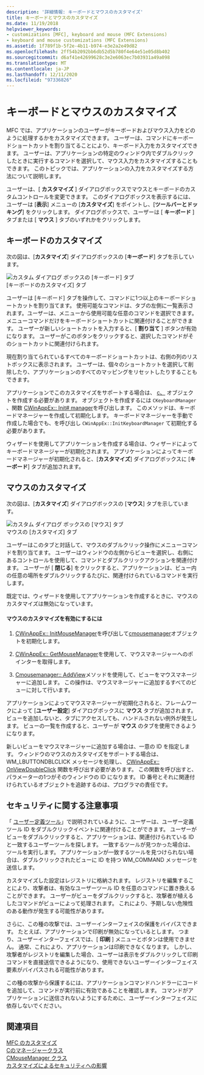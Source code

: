 ```yaml
---
description: '詳細情報: キーボードとマウスのカスタマイズ'
title: キーボードとマウスのカスタマイズ
ms.date: 11/19/2018
helpviewer_keywords:
- customizations [MFC], keyboard and mouse (MFC Extensions)
- keyboard and mouse customizations (MFC Extensions)
ms.assetid: 1f789f1b-5f2e-4b11-b974-e3e2a2e49d82
ms.openlocfilehash: 2ff54b2092bb6db52d5b780f4e64e51e05d8b402
ms.sourcegitcommit: d6af41e42699628c3e2e6063ec7b03931a49a098
ms.translationtype: MT
ms.contentlocale: ja-JP
ms.lasthandoff: 12/11/2020
ms.locfileid: "97336826"
---
```

# <a name="keyboard-and-mouse-customization"></a>キーボードとマウスのカスタマイズ

MFC では、アプリケーションのユーザーがキーボードおよびマウス入力をどのように処理するかをカスタマイズできます。 ユーザーは、コマンドにキーボードショートカットを割り当てることにより、キーボード入力をカスタマイズできます。 ユーザーは、アプリケーションの特定のウィンドウ内でダブルクリックしたときに実行するコマンドを選択して、マウス入力をカスタマイズすることもできます。 このトピックでは、アプリケーションの入力をカスタマイズする方法について説明します。

ユーザーは、[ **カスタマイズ** ] ダイアログボックスでマウスとキーボードのカスタムコントロールを変更できます。 このダイアログボックスを表示するには、ユーザーは [**表示**] メニューの [**カスタマイズ**] をポイントし、[**ツールバーとドッキング**] をクリックします。 ダイアログボックスで、ユーザーは [ **キーボード** ] タブまたは [ **マウス** ] タブのいずれかをクリックします。

## <a name="keyboard-customization"></a>キーボードのカスタマイズ

次の図は、[**カスタマイズ**] ダイアログボックスの [**キーボード**] タブを示しています。

![カスタム ダイアログ ボックスの [キーボード] タブ](../mfc/media/mfcnextkeyboardtab.png "カスタム ダイアログ ボックスの [キーボード] タブ") <br/>
[キーボードのカスタマイズ] タブ

ユーザーは [キーボード] タブを操作して、コマンドに1つ以上のキーボードショートカットを割り当てます。 使用可能なコマンドは、タブの左側に一覧表示されます。ユーザーは、メニューから使用可能な任意のコマンドを選択できます。 メニューコマンドだけをキーボードショートカットに関連付けることができます。 ユーザーが新しいショートカットを入力すると、[ **割り当て** ] ボタンが有効になります。 ユーザーがこのボタンをクリックすると、選択したコマンドがそのショートカットに関連付けられます。

現在割り当てられているすべてのキーボードショートカットは、右側の列のリストボックスに表示されます。 ユーザーは、個々のショートカットを選択して削除したり、アプリケーションのすべてのマッピングをリセットしたりすることもできます。

アプリケーションでこのカスタマイズをサポートする場合は、 [c、](reference/ckeyboardmanager-class.md) オブジェクトを作成する必要があります。 オブジェクトを作成するには `CKeyboardManager` 、関数 [CWinAppEx:: Init# manager](reference/cwinappex-class.md#initkeyboardmanager)を呼び出します。 このメソッドは、キーボードマネージャーを作成して初期化します。 キーボードマネージャーを手動で作成した場合でも、を呼び出し `CWinAppEx::InitKeyboardManager` て初期化する必要があります。

ウィザードを使用してアプリケーションを作成する場合は、ウィザードによってキーボードマネージャーが初期化されます。 アプリケーションによってキーボードマネージャーが初期化されると、[**カスタマイズ**] ダイアログボックスに [**キーボード**] タブが追加されます。

## <a name="mouse-customization"></a>マウスのカスタマイズ

次の図は、[**カスタマイズ**] ダイアログボックスの [**マウス**] タブを示しています。

![カスタム ダイアログ ボックスの [マウス] タブ](../mfc/media/mfcnextmousetab.png "カスタム ダイアログ ボックスの [マウス] タブ") <br/>
マウスの [カスタマイズ] タブ

ユーザーはこのタブと対話して、マウスのダブルクリック操作にメニューコマンドを割り当てます。 ユーザーはウィンドウの左側からビューを選択し、右側にあるコントロールを使用して、コマンドとダブルクリックアクションを関連付けます。 ユーザーが [ **閉じる**] をクリックすると、アプリケーションは、ビュー内の任意の場所をダブルクリックするたびに、関連付けられているコマンドを実行します。

既定では、ウィザードを使用してアプリケーションを作成するときに、マウスのカスタマイズは無効になっています。

#### <a name="to-enable-mouse-customization"></a>マウスのカスタマイズを有効にするには

1. [CWinAppEx:: InitMouseManager](reference/cwinappex-class.md#initmousemanager)を呼び出して[cmousemanager](reference/cmousemanager-class.md)オブジェクトを初期化します。

1. [CWinAppEx:: GetMouseManager](reference/cwinappex-class.md#getmousemanager)を使用して、マウスマネージャーへのポインターを取得します。

1. [Cmousemanager:: AddView](reference/cmousemanager-class.md#addview)メソッドを使用して、ビューをマウスマネージャーに追加します。 この操作は、マウスマネージャーに追加するすべてのビューに対して行います。

アプリケーションによってマウスマネージャーが初期化されると、フレームワークによって [**ユーザー設定**] ダイアログボックスに **マウス** タブが追加されます。 ビューを追加しないと、タブにアクセスしても、ハンドルされない例外が発生します。 ビューの一覧を作成すると、ユーザーが **マウス** のタブを使用できるようになります。

新しいビューをマウスマネージャーに追加する場合は、一意の ID を指定します。 ウィンドウのマウスのカスタマイズをサポートする場合は、WM_LBUTTONDBLCLICK メッセージを処理し、 [CWinAppEx:: OnViewDoubleClick](reference/cwinappex-class.md#onviewdoubleclick) 関数を呼び出す必要があります。 この関数を呼び出すと、パラメーターの1つがそのウィンドウの ID になります。 ID 番号とそれに関連付けられているオブジェクトを追跡するのは、プログラマの責任です。

## <a name="security-concerns"></a>セキュリティに関する注意事項

「 [ユーザー定義ツール](user-defined-tools.md)」で説明されているように、ユーザーは、ユーザー定義ツール ID をダブルクリックイベントに関連付けることができます。 ユーザーがビューをダブルクリックすると、アプリケーションは、関連付けられている ID と一致するユーザーツールを探します。 一致するツールが見つかった場合は、ツールを実行します。 アプリケーションが一致するツールを見つけられない場合は、ダブルクリックされたビューに ID を持つ WM_COMMAND メッセージを送信します。

カスタマイズした設定はレジストリに格納されます。 レジストリを編集することにより、攻撃者は、有効なユーザーツール ID を任意のコマンドに置き換えることができます。 ユーザーがビューをダブルクリックすると、攻撃者が植えるしたコマンドがビューによって処理されます。 これにより、予期しない危険性のある動作が発生する可能性があります。

さらに、この種の攻撃では、ユーザーインターフェイスの保護をバイパスできます。 たとえば、アプリケーションで印刷が無効になっているとします。 つまり、ユーザーインターフェイスでは、[ **印刷** ] メニューとボタンは使用できません。 通常、これにより、アプリケーションは印刷できなくなります。 しかし、攻撃者がレジストリを編集した場合、ユーザーは表示をダブルクリックして印刷コマンドを直接送信できるようになり、使用できないユーザーインターフェイス要素がバイパスされる可能性があります。

この種の攻撃から保護するには、アプリケーションコマンドハンドラーにコードを追加して、コマンドが実行前に有効であることを確認します。 コマンドがアプリケーションに送信されないようにするために、ユーザーインターフェイスに依存しないでください。

## <a name="see-also"></a>関連項目

[MFC のカスタマイズ](customization-for-mfc.md)<br/>
[Cのマネージャークラス](reference/ckeyboardmanager-class.md)<br/>
[CMouseManager クラス](reference/cmousemanager-class.md)<br/>
[カスタマイズによるセキュリティへの影響](security-implications-of-customization.md)
